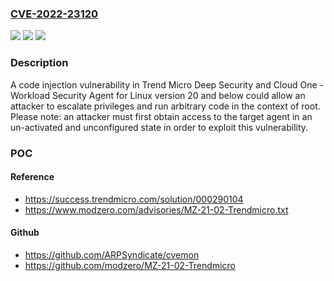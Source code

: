 ### [CVE-2022-23120](https://cve.mitre.org/cgi-bin/cvename.cgi?name=CVE-2022-23120)
![](https://img.shields.io/static/v1?label=Product&message=Trend%20Micro%20Deep%20Security%20Agent%20for%20Linux&color=blue)
![](https://img.shields.io/static/v1?label=Version&message=n%2Fa&color=blue)
![](https://img.shields.io/static/v1?label=Vulnerability&message=Code%20Injection%20LPE&color=brighgreen)

### Description

A code injection vulnerability in Trend Micro Deep Security and Cloud One - Workload Security Agent for Linux version 20 and below could allow an attacker to escalate privileges and run arbitrary code in the context of root. Please note: an attacker must first obtain access to the target agent in an un-activated and unconfigured state in order to exploit this vulnerability.

### POC

#### Reference
- https://success.trendmicro.com/solution/000290104
- https://www.modzero.com/advisories/MZ-21-02-Trendmicro.txt

#### Github
- https://github.com/ARPSyndicate/cvemon
- https://github.com/modzero/MZ-21-02-Trendmicro

